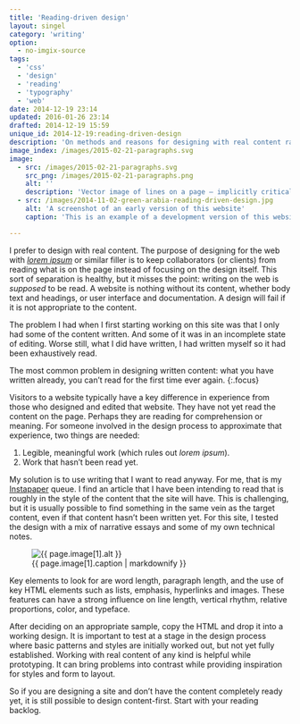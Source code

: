 ```yaml
---
title: 'Reading-driven design'
layout: singel
category: 'writing'
option:
  - no-imgix-source
tags:
  - 'css'
  - 'design'
  - 'reading'
  - 'typography'
  - 'web'
date: 2014-12-19 23:14
updated: 2016-01-26 23:14
drafted: 2014-12-19 15:59
unique_id: 2014-12-19:reading-driven-design
description: 'On methods and reasons for designing with real content rather than <i>lorem ipsum</i>.'
image_index: /images/2015-02-21-paragraphs.svg
image:
  - src: /images/2015-02-21-paragraphs.svg
    src_png: /images/2015-02-21-paragraphs.png
    alt: ''
    description: 'Vector image of lines on a page – implicitly critical of an ‘ipsum’ approach.'
  - src: /images/2014-11-02-green-arabia-reading-driven-design.jpg
    alt: 'A screenshot of an early version of this website'
    caption: 'This is an example of a development version of this website borrowing from the essay [“Green Arabia”](http://idlewords.com/2014/08/green_arabia.htm) by Maciej Cegłowski to test layout and typography.'

---
```


I prefer to design with real content. The purpose of designing for the web with <a href="http://en.wikipedia.org/wiki/Lorem_ipsum"><i lang="la">lorem ipsum</i></a> or similar filler is to keep collaborators (or clients) from reading what is on the page instead of focusing on the design itself. This sort of separation is healthy, but it misses the point: writing on the web is *supposed* to be read. A website is nothing without its content, whether body text and headings, or user interface and documentation. A design will fail if it is not appropriate to the content.

The problem I had when I first starting working on this site was that I only had some of the content written. And some of it was in an incomplete state of editing. Worse still, what I did have written, I had written myself so it had been exhaustively read.

The most common problem in designing written content: what you have written already, you can’t read for the first time ever again.
{:.focus}

Visitors to a website typically have a key difference in experience from those who designed and edited that website. They have not yet read the content on the page. Perhaps they are reading for comprehension or meaning. For someone involved in the design process to approximate that experience, two things are needed:

1. Legible, meaningful work (which rules out <i lang="la">lorem ipsum</i>).
2. Work that hasn’t been read yet.

My solution is to use writing that I want to read anyway. For me, that is my [Instapaper](https://www.instapaper.com) queue. I find an article that I have been intending to read that is roughly in the style of the content that the site will have. This is challenging, but it is usually possible to find something in the same vein as the target content, even if that content hasn’t been written yet. For this site, I tested the design with a mix of narrative essays and some of my own technical notes.

<figure class="screenshot image">
  <img
    src="{{ page.image[1].src | imgix_url: w: 720, q: 70 }}"
    sizes="{{ site.sizes_grid2 }}"
    srcset="{% for width in site.srcset_grid2 %}{{ page.image[1].src | imgix_url: w: width, q: 70 }} {{ width }}w{% if forloop.last == false %}, {% endif %}{% endfor %}"
    alt="{{ page.image[1].alt }}">
  <figcaption>{{ page.image[1].caption | markdownify }}</figcaption>
</figure>

Key elements to look for are word length, paragraph length, and the use of key HTML elements such as lists, emphasis, hyperlinks and images. These features can have a strong influence on line length, vertical rhythm, relative proportions, color, and typeface.

After deciding on an appropriate sample, copy the HTML and drop it into a working design. It is important to test at a stage in the design process where basic patterns and styles are initially worked out, but not yet fully established. Working with real content of any kind is helpful while prototyping. It can bring problems into contrast while providing inspiration for styles and form to layout.

So if you are designing a site and don’t have the content completely ready yet, it is still possible to design content-first. Start with your reading backlog.
